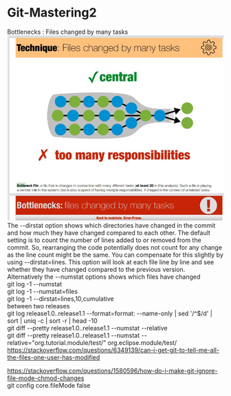 # Git-Mastering2
Bottlenecks : Files changed by many tasks
![alt text](https://github.com/aichimoaie/Git-Mastering2/blob/main/bottlenecks.jpg)
<br>
The --dirstat option shows which directories have changed in the commit and how much they have changed compared to each other. The default setting is to count the number of lines added to or removed from the commit. So, rearranging the code potentially does not count for any change as the line count might be the same. You can compensate for this slightly by using --dirstat=lines. This option will look at each file line by line and see whether they have changed compared to the previous version.
<br> Alternatively the --numstat options shows which files have changed
<br>
git log -1 --numstat
<br>
git log -1 --numstat=files
<br>
git log -1 --dirstat=lines,10,cumulative
<br>
between two releases
<br>
git log release1.0..release1.1 --format=format: --name-only | sed '/^$/d'  | sort | uniq -c | sort -r | head -10
<br>
git diff --pretty  release1.0..release1.1 --numstat  --relative
<br>
git diff --pretty  release1.0..release1.1 --numstat  --relative="org.tutorial.module/test/"  org.eclipse.module/test/
<br>
https://stackoverflow.com/questions/6349139/can-i-get-git-to-tell-me-all-the-files-one-user-has-modified
<br>

https://stackoverflow.com/questions/1580596/how-do-i-make-git-ignore-file-mode-chmod-changes
<br>
git config core.fileMode false
<br>
